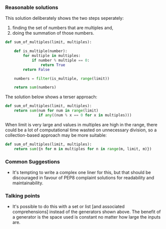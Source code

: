 ### Reasonable solutions

This solution deliberately shows the two steps seperately:
1) finding the set of numbers that are multiples and,
2) doing the summation of those numbers.

```python
def sum_of_multiples(limit, multiples):

    def is_multiple(number):
        for multiple in multiples:
            if number % multiple == 0:
                return True
        return False

    numbers = filter(is_multiple, range(limit))

    return sum(numbers)
```

The solution below shows a terser approach:

```python
def sum_of_multiples(limit, multiples):
    return sum(num for num in range(limit)
               if any((num % x == 0 for x in multiples)))
```

When limit is very large and values in multiples are high in the range, there could be a lot of computational time wasted on unnecessary division, so a collection-based approach may be more suitable:

```python
def sum_of_multiples(limit, multiples):
    return sum({n for m in multiples for n in range(m, limit, m)})
```

### Common Suggestions
 - It's tempting to write a complex one liner for this, but that should be discouraged in favour of
   PEP8 complaint solutions for readability and maintainability.


### Talking points
 - It's possible to do this with a set or list [and associated comprehensions] instead of the generators shown above. 
   The benefit of a generator is the space used is constant no matter how large the inputs are.
